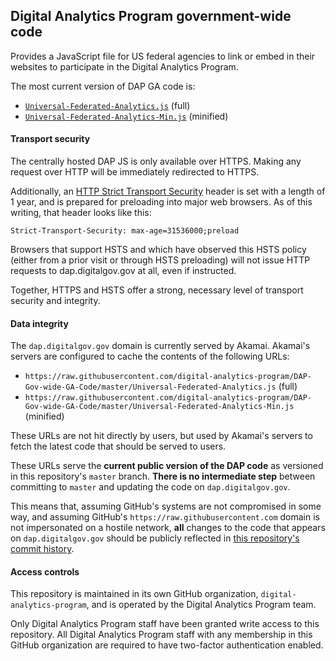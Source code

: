 ## Digital Analytics Program government-wide code

Provides a JavaScript file for US federal agencies to link or embed in their websites to participate in the Digital Analytics Program.

The most current version of DAP GA code is:

* [`Universal-Federated-Analytics.js`](Universal-Federated-Analytics.js) (full)
* [`Universal-Federated-Analytics-Min.js`](Universal-Federated-Analytics-Min.js) (minified)

#### Transport security

The centrally hosted DAP JS is only available over HTTPS. Making any request over HTTP will be immediately redirected to HTTPS.

Additionally, an [HTTP Strict Transport Security](https://https.cio.gov/hsts/) header is set with a length of 1 year, and is prepared for preloading into major web browsers. As of this writing, that header looks like this:

```
Strict-Transport-Security: max-age=31536000;preload
```

Browsers that support HSTS and which have observed this HSTS policy (either from a prior visit or through HSTS preloading) will not issue HTTP requests to dap.digitalgov.gov at all, even if instructed.

Together, HTTPS and HSTS offer a strong, necessary level of transport security and integrity.

#### Data integrity

The `dap.digitalgov.gov` domain is currently served by Akamai. Akamai's servers are configured to cache the contents of the following URLs:

* `https://raw.githubusercontent.com/digital-analytics-program/DAP-Gov-wide-GA-Code/master/Universal-Federated-Analytics.js` (full)
* `https://raw.githubusercontent.com/digital-analytics-program/DAP-Gov-wide-GA-Code/master/Universal-Federated-Analytics-Min.js` (minified)

These URLs are not hit directly by users, but used by Akamai's servers to fetch the latest code that should be served to users.

These URLs serve the **current public version of the DAP code** as versioned in this repository's `master` branch. **There is no intermediate step** between committing to `master` and updating the code on `dap.digitalgov.gov`.

This means that, assuming GitHub's systems are not compromised in some way, and assuming GitHub's `https://raw.githubusercontent.com` domain is not impersonated on a hostile network, **all** changes to the code that appears on `dap.digitalgov.gov` should be publicly reflected in [this repository's commit history](https://github.com/digital-analytics-program/gov-wide-code/commits/master).

#### Access controls

This repository is maintained in its own GitHub organization, `digital-analytics-program`, and is operated by the Digital Analytics Program team.

Only Digital Analytics Program staff have been granted write access to this repository. All Digital Analytics Program staff with any membership in this GitHub organization are required to have two-factor authentication enabled.
